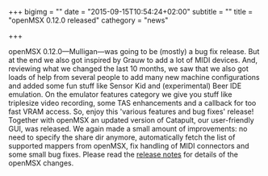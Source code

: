 +++
bigimg = ""
date = "2015-09-15T10:54:24+02:00"
subtitle = ""
title = "openMSX 0.12.0 released"
cathegory = "news"

+++

openMSX 0.12.0—Mulligan—was going to be (mostly) a bug fix release. But at the end we also got inspired by Grauw to add a lot of MIDI devices. And, reviewing what we changed the last 10 months, we saw that we also got loads of help from several people to add many new machine configurations and added some fun stuff like Sensor Kid and (experimental) Beer IDE emulation. On the emulator features category we give you stuff like triplesize video recording, some TAS enhancements and a callback for too fast VRAM access. So, enjoy this 'various features and bug fixes' release! Together with openMSX an updated version of Catapult, our user-friendly GUI, was released. We again made a small amount of improvements: no need to specify the share dir anymore, automatically fetch the list of supported mappers from openMSX, fix handling of MIDI connectors and some small bug fixes. Please read the [release notes](https://raw.githubusercontent.com/openMSX/openMSX/RELEASE_0_12_0/doc/release-notes.txt) for details of the openMSX changes.
